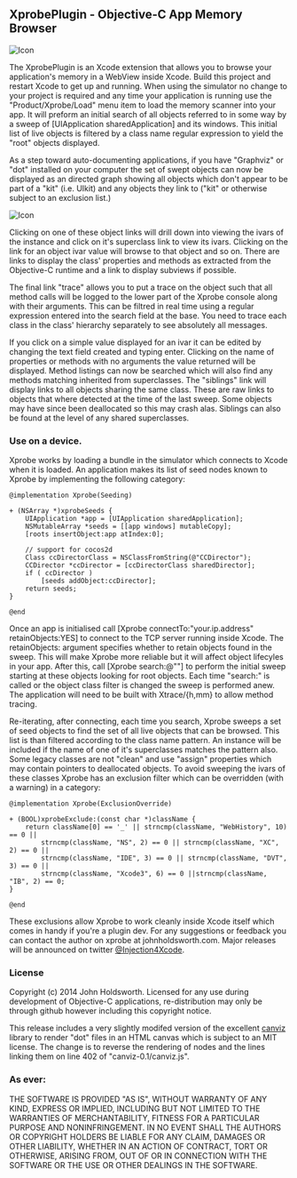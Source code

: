 ## XprobePlugin - Objective-C App Memory Browser

![Icon](http://injectionforxcode.johnholdsworth.com/xprobe1.png)

The XprobePlugin is an Xcode extension that allows you to browse your application's memory in a
WebView inside Xcode. Build this project and restart Xcode to get up and running. When using the simulator
no change to your project is required and any time your application is running use the "Product/Xprobe/Load"
menu item to load the memory scanner into your app. It will preform an initial search of all objects referred
to in some way by a sweep of [UIApplication sharedApplication] and its windows. This initial
list of live objects is filtered by a class name regular expression to yield the "root"
objects displayed.

As a step toward auto-documenting applications, if you have "Graphviz" or "dot" installed on
your computer the set of swept objects can now be displayed as an directed graph showing all
objects which don't appear to be part of a "kit" (i.e. UIkit) and any objects they link to
("kit" or otherwise subject to an exclusion list.)

![Icon](http://injectionforxcode.johnholdsworth.com/xprobe2.png)

Clicking on one of these object links will drill down into viewing the ivars of the instance
and click on it's superclass link to view its ivars. Clicking on the link for an object ivar
value will browse to that object and so on. There are links to display the class' properties
and methods as extracted from the Objective-C runtime and a link to display subviews if possible.

The final link "trace" allows you to put a trace on the object such that all method calls will be
logged to the lower part of the Xprobe console along with their arguments. This can be filtred
in real time using a regular expression entered into the search field at the base. You need to
trace each class in the class' hierarchy separately to see absolutely all messages.

If you click on a simple value displayed for an ivar it can be edited by changing the text field
created and typing enter. Clicking on the name of properties or methods with no arguments the
value returned will be displayed. Method listings can now be searched which will also find
any methods matching inherited from superclasses. The "siblings" link will display links to
all objects sharing the same class. These are raw links to objects that where detected
at the time of the last sweep. Some objects may have since been deallocated so this may
crash alas. Siblings can also be found at the level of any shared superclasses.

### Use on a device.

Xprobe works by loading a bundle in the simulator which connects to Xcode when it is loaded.
An application makes its list of seed nodes known to Xprobe by implementing the following category:

    @implementation Xprobe(Seeding)

    + (NSArray *)xprobeSeeds {
        UIApplication *app = [UIApplication sharedApplication];
        NSMutableArray *seeds = [[app windows] mutableCopy];
        [roots insertObject:app atIndex:0];

        // support for cocos2d
        Class ccDirectorClass = NSClassFromString(@"CCDirector");
        CCDirector *ccDirector = [ccDirectorClass sharedDirector];
        if ( ccDirector )
            [seeds addObject:ccDirector];
        return seeds;
    }

    @end
    
Once an app is initialised call [Xprobe connectTo:"your.ip.address" retainObjects:YES] to
connect to the TCP server running inside Xcode. The retainObjects: argument specifies whether
to retain objects found in the sweep. This will make Xprobe more reliable but it will affect
object lifecyles in your app. After this, call [Xprobe search:@""] to perform the initial sweep 
starting at these objects looking for root objects. Each time "search:" is called or the object 
class filter is changed the sweep is performed anew. The application will need to be built with
Xtrace/{h,mm} to allow method tracing.

Re-iterating, after connecting, each time you search, Xprobe sweeps a set of seed objects to
find the set of all live objects that can be browsed. This list is than filtered according to
the class name pattern. An instance will be included if the name of one of it's superclasses
matches the pattern also. Some legacy classes are not "clean" and use "assign" properties
which may contain pointers to deallocated objects. To avoid sweeping the ivars of these
classes Xprobe has an exclusion filter which can be overridden (with a warning) in a category:

    @implementation Xprobe(ExclusionOverride)

    + (BOOL)xprobeExclude:(const char *)className {
        return className[0] == '_' || strncmp(className, "WebHistory", 10) == 0 ||
            strncmp(className, "NS", 2) == 0 || strncmp(className, "XC", 2) == 0 ||
            strncmp(className, "IDE", 3) == 0 || strncmp(className, "DVT", 3) == 0 ||
            strncmp(className, "Xcode3", 6) == 0 ||strncmp(className, "IB", 2) == 0;
    }
    
    @end
    
These exclusions allow Xprobe to work cleanly inside Xcode itself which comes in handy 
if you're a plugin dev. For any suggestions or feedback you can contact the author
on xprobe at johnholdsworth.com. Major releases will be announced on twitter
[@Injection4Xcode](https://twitter.com/#!/@Injection4Xcode).

### License

Copyright (c) 2014 John Holdsworth. Licensed for any use during development of Objective-C
applications, re-distribution may only be through github however including this copyright notice.

This release includes a very slightly modifed version of the excellent 
[canviz](https://code.google.com/p/canviz/) library to render "dot" 
files in an HTML canvas which is subject to an MIT license.
The change is to reverse the rendering of nodes and the lines
linking them on line 402 of "canviz-0.1/canviz.js".

### As ever:

THE SOFTWARE IS PROVIDED "AS IS", WITHOUT WARRANTY OF ANY KIND, EXPRESS OR IMPLIED, INCLUDING BUT NOT 
LIMITED TO THE WARRANTIES OF MERCHANTABILITY, FITNESS FOR A PARTICULAR PURPOSE AND NONINFRINGEMENT. 
IN NO EVENT SHALL THE AUTHORS OR COPYRIGHT HOLDERS BE LIABLE FOR ANY CLAIM, DAMAGES OR OTHER LIABILITY, 
WHETHER IN AN ACTION OF CONTRACT, TORT OR OTHERWISE, ARISING FROM, OUT OF OR IN CONNECTION WITH THE 
SOFTWARE OR THE USE OR OTHER DEALINGS IN THE SOFTWARE.
